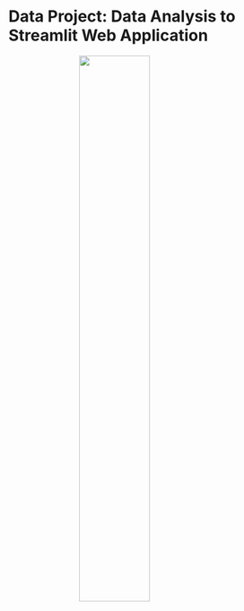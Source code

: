 # Data Project: Data Analysis to Streamlit Web Application

<img src="https://i.pinimg.com/originals/e4/d3/95/e4d395849317f98f2a418c0e10182b0d.gif" style="display: block; margin-left: auto; margin-right: auto; width: 50%;">
